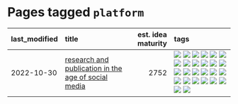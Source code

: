 # Pages tagged `platform`

|last_modified|title|est. idea maturity|tags
|:---|:---|---:|:---|
|2022-10-30|[research and publication in the age of social media](../research-and-social.md)|2752|[![](https://img.shields.io/badge/tag-arxiv-e54ba1)](../tags/arxiv.md) [![](https://img.shields.io/badge/tag-citation-426a5f)](../tags/citation.md) [![](https://img.shields.io/badge/tag-corrections-e3b2c7)](../tags/corrections.md) [![](https://img.shields.io/badge/tag-credit-dafbc7)](../tags/credit.md) [![](https://img.shields.io/badge/tag-curation-7064e0)](../tags/curation.md) [![](https://img.shields.io/badge/tag-discoverability-6819c6)](../tags/discoverability.md) [![](https://img.shields.io/badge/tag-discussion-e33481)](../tags/discussion.md) [![](https://img.shields.io/badge/tag-feed-11772b)](../tags/feed.md) [![](https://img.shields.io/badge/tag-git-5fba1d)](../tags/git.md) [![](https://img.shields.io/badge/tag-github-587798)](../tags/github.md) [![](https://img.shields.io/badge/tag-historyofscience-2c91b4)](../tags/historyofscience.md) [![](https://img.shields.io/badge/tag-mastodon-d2ea1b)](../tags/mastodon.md) [![](https://img.shields.io/badge/tag-openreview-dce8fa)](../tags/openreview.md) [![](https://img.shields.io/badge/tag-paperswithcode-82f36e)](../tags/paperswithcode.md) [![](https://img.shields.io/badge/tag-platform-ac8815)](../tags/platform.md) [![](https://img.shields.io/badge/tag-publication-92ab1c)](../tags/publication.md) [![](https://img.shields.io/badge/tag-reproducibility-161a53)](../tags/reproducibility.md) [![](https://img.shields.io/badge/tag-research-b3194)](../tags/research.md) [![](https://img.shields.io/badge/tag-retractions-34720)](../tags/retractions.md) [![](https://img.shields.io/badge/tag-search-db71cb)](../tags/search.md) [![](https://img.shields.io/badge/tag-socialmedia-71e862)](../tags/socialmedia.md) [![](https://img.shields.io/badge/tag-stackoverflow-ad342b)](../tags/stackoverflow.md) [![](https://img.shields.io/badge/tag-subscription-a3a5e9)](../tags/subscription.md) [![](https://img.shields.io/badge/tag-transparency-49fd1a)](../tags/transparency.md) [![](https://img.shields.io/badge/tag-twitter-a682e)](../tags/twitter.md) [![](https://img.shields.io/badge/tag-validation-1661bc)](../tags/validation.md)|